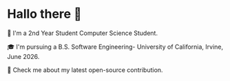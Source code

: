 # Hallo there 👋
🌱 I'm a 2nd Year Student Computer Science Student. 

🎓 I'm pursuing a B.S. Software Engineering- University of California, Irvine, June 2026. 

📜 Check me about my latest open-source contribution. 


<!--
**TedmanNguyen/TedmanNguyen** is a ✨ _special_ ✨ repository because its `README.md` (this file) appears on your GitHub profile.

Here are some ideas to get you started:

- 🔭 I’m currently working on ...
- 🌱 I’m currently learning ...
- 👯 I’m looking to collaborate on ...
- 🤔 I’m looking for help with ...
- 💬 Ask me about ...
- 📫 How to reach me: ...

- ⚡ Fun fact: ...
-->
